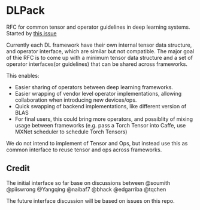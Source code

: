 # DLPack

RFC for common tensor and operator guidelines in deep learning systems.
Started by [this issue](https://github.com/dmlc/mxnet/issues/4735)

Currently each DL framework have their own internal tensor data structure, and operator interface, which are similar but not compatible. The major goal of thie RFC is to come up with a minimum tensor data structure and a set of operator interfaces(or guidelines) that can be shared across frameworks.

This enables:
- Easier sharing of operators between deep learning frameworks.
- Easier wrapping of vendor level operator implementations, allowing collaboration when introducing new devices/ops.
- Quick swapping of backend implementations, like different version of BLAS
- For final users, this could bring more operators, and possiblity of mixing usage between frameworks (e.g. pass a Torch Tensor into Caffe, use MXNet scheduler to schedule Torch Tensors)

We do not intend to implement of Tensor and Ops, but instead use this as common interface to reuse tensor and ops across frameworks.

## Credit
The initial interface so far base on discussions between
@soumith @piiswrong @Yangqing @naibaf7 @bhack @edgarriba @tqchen

The future interface discussion will be based on issues on this repo.